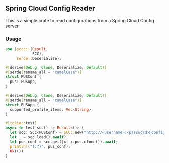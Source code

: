 ## Spring Cloud Config Reader
This is a simple crate to read configurations from a Spring Cloud Config server.

### Usage

```rust
use {sccc::{Result,
            SCC},
     serde::Deserialize};

#[derive(Debug, Clone, Deserialize, Default)]
#[serde(rename_all = "camelCase")]
struct PUSConf {
  pus: PUSApp,
}

#[derive(Debug, Clone, Deserialize, Default)]
#[serde(rename_all = "camelCase")]
struct PUSApp {
  supported_profile_items: Vec<String>,
}

#[tokio::test]
async fn test_scc() -> Result<()> {
  let scc: SCC<PUSConf> = SCC::new("http://<username>:<password>@config.test2pay.com", "dev", "gp232_pus");
  let _ = scc.load().await?;
  let pus_conf = scc.get(|x| x.pus.clone()).await;
  println!("{:?}", pus_conf);
  Ok(())
}

```